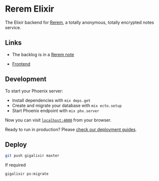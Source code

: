 # Rerem Elixir

The Elixir backend for [Rerem](https://rerem.surge.sh), a totally anonymous, totally encrypted notes service.

## Links

- The backlog is in a [Rerem note](https://rerem.surge.sh/notes/89332d0a-b737-4789-a9af-c1cf6441ef56#?access=eyJrIjoiRnAwejBXcml3K1huMCtaYXFqKzNFUT09IiwicyI6Imh0dHBzOi8vcmVyZW0uZ2lnYWxpeGlyYXBwLmNvbS9hcGkifQ%3D%3D)

- [Frontend](https://github.com/will-wow/rerem-client)

## Development

To start your Phoenix server:

  * Install dependencies with `mix deps.get`
  * Create and migrate your database with `mix ecto.setup`
  * Start Phoenix endpoint with `mix phx.server`

Now you can visit [`localhost:4000`](http://localhost:4000) from your browser.

Ready to run in production? Please [check our deployment guides](https://hexdocs.pm/phoenix/deployment.html).

## Deploy

```bash
git push gigalixir master
```

If required

```bash
gigalixir ps:migrate
```